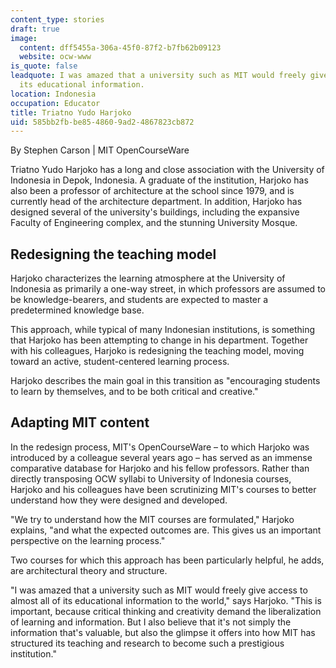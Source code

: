 ```yaml
---
content_type: stories
draft: true
image:
  content: dff5455a-306a-45f0-87f2-b7fb62b09123
  website: ocw-www
is_quote: false
leadquote: I was amazed that a university such as MIT would freely give access to
  its educational information.
location: Indonesia
occupation: Educator
title: Triatno Yudo Harjoko
uid: 585bb2fb-be85-4860-9ad2-4867823cb872
---
```

By Stephen Carson | MIT OpenCourseWare

Triatno Yudo Harjoko has a long and close association with the University of Indonesia in Depok, Indonesia. A graduate of the institution, Harjoko has also been a professor of architecture at the school since 1979, and is currently head of the architecture department. In addition, Harjoko has designed several of the university's buildings, including the expansive Faculty of Engineering complex, and the stunning University Mosque.

## Redesigning the teaching model

Harjoko characterizes the learning atmosphere at the University of Indonesia as primarily a one-way street, in which professors are assumed to be knowledge-bearers, and students are expected to master a predetermined knowledge base.

This approach, while typical of many Indonesian institutions, is something that Harjoko has been attempting to change in his department. Together with his colleagues, Harjoko is redesigning the teaching model, moving toward an active, student-centered learning process.

Harjoko describes the main goal in this transition as "encouraging students to learn by themselves, and to be both critical and creative."

## Adapting MIT content

In the redesign process, MIT's OpenCourseWare – to which Harjoko was introduced by a colleague several years ago – has served as an immense comparative database for Harjoko and his fellow professors. Rather than directly transposing OCW syllabi to University of Indonesia courses, Harjoko and his colleagues have been scrutinizing MIT's courses to better understand how they were designed and developed.

"We try to understand how the MIT courses are formulated," Harjoko explains, "and what the expected outcomes are. This gives us an important perspective on the learning process."

Two courses for which this approach has been particularly helpful, he adds, are architectural theory and structure.

"I was amazed that a university such as MIT would freely give access to almost all of its educational information to the world," says Harjoko. "This is important, because critical thinking and creativity demand the liberalization of learning and information. But I also believe that it's not simply the information that's valuable, but also the glimpse it offers into how MIT has structured its teaching and research to become such a prestigious institution."